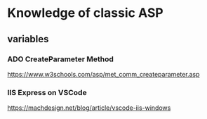 # Knowledge of classic ASP

## variables

### ADO CreateParameter Method

https://www.w3schools.com/asp/met_comm_createparameter.asp

### IIS Express on VSCode

https://machdesign.net/blog/article/vscode-iis-windows
